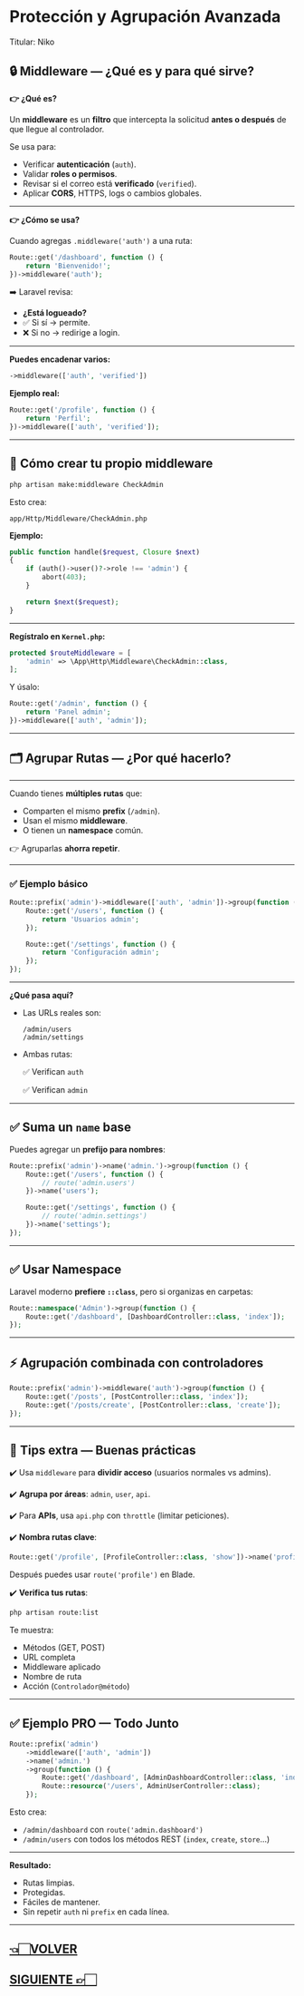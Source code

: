 # Protección y Agrupación Avanzada

Titular: Niko

## 🔒 **Middleware — ¿Qué es y para qué sirve?**

**👉 ¿Qué es?**

Un **middleware** es un **filtro** que intercepta la solicitud **antes o después** de que llegue al controlador.

Se usa para:

- Verificar **autenticación** (`auth`).
- Validar **roles o permisos**.
- Revisar si el correo está **verificado** (`verified`).
- Aplicar **CORS**, HTTPS, logs o cambios globales.

---

**👉 ¿Cómo se usa?**

Cuando agregas `.middleware('auth')` a una ruta:

```php
Route::get('/dashboard', function () {
    return 'Bienvenido!';
})->middleware('auth');

```

➡️ Laravel revisa:

- **¿Está logueado?**
- ✅ Si sí → permite.
- ❌ Si no → redirige a login.

---

**Puedes encadenar varios:**

```php
->middleware(['auth', 'verified'])

```

**Ejemplo real:**

```php
Route::get('/profile', function () {
    return 'Perfil';
})->middleware(['auth', 'verified']);

```

---

## 📌 **Cómo crear tu propio middleware**

```bash
php artisan make:middleware CheckAdmin

```

Esto crea:

```
app/Http/Middleware/CheckAdmin.php

```

**Ejemplo:**

```php
public function handle($request, Closure $next)
{
    if (auth()->user()?->role !== 'admin') {
        abort(403);
    }

    return $next($request);
}

```

---

**Regístralo en `Kernel.php`:**

```php
protected $routeMiddleware = [
    'admin' => \App\Http\Middleware\CheckAdmin::class,
];

```

Y úsalo:

```php
Route::get('/admin', function () {
    return 'Panel admin';
})->middleware(['auth', 'admin']);

```

---

## 🗂️ **Agrupar Rutas — ¿Por qué hacerlo?**

---

Cuando tienes **múltiples rutas** que:

- Comparten el mismo **prefix** (`/admin`).
- Usan el mismo **middleware**.
- O tienen un **namespace** común.

👉 Agruparlas **ahorra repetir**.

---

### ✅ **Ejemplo básico**

```php
Route::prefix('admin')->middleware(['auth', 'admin'])->group(function () {
    Route::get('/users', function () {
        return 'Usuarios admin';
    });

    Route::get('/settings', function () {
        return 'Configuración admin';
    });
});

```

---

**¿Qué pasa aquí?**

- Las URLs reales son:
    
    ```
    /admin/users
    /admin/settings
    
    ```
    
- Ambas rutas:
    
    ✅ Verifican `auth`
    
    ✅ Verifican `admin`
    

---

## ✅ **Suma un `name` base**

Puedes agregar un **prefijo para nombres**:

```php
Route::prefix('admin')->name('admin.')->group(function () {
    Route::get('/users', function () {
        // route('admin.users')
    })->name('users');

    Route::get('/settings', function () {
        // route('admin.settings')
    })->name('settings');
});

```

---

## ✅ **Usar Namespace**

Laravel moderno **prefiere `::class`**, pero si organizas en carpetas:

```php
Route::namespace('Admin')->group(function () {
    Route::get('/dashboard', [DashboardController::class, 'index']);
});

```

---

## ⚡ **Agrupación combinada con controladores**

```php
Route::prefix('admin')->middleware('auth')->group(function () {
    Route::get('/posts', [PostController::class, 'index']);
    Route::get('/posts/create', [PostController::class, 'create']);
});

```

---

## 🔑 **Tips extra — Buenas prácticas**

✔️ Usa `middleware` para **dividir acceso** (usuarios normales vs admins).

✔️ **Agrupa por áreas**: `admin`, `user`, `api`.

✔️ Para **APIs**, usa `api.php` con `throttle` (limitar peticiones).

✔️ **Nombra rutas clave**:

```php
Route::get('/profile', [ProfileController::class, 'show'])->name('profile');

```

Después puedes usar `route('profile')` en Blade.

✔️ **Verifica tus rutas**:

```bash
php artisan route:list

```

Te muestra:

- Métodos (GET, POST)
- URL completa
- Middleware aplicado
- Nombre de ruta
- Acción (`Controlador@método`)

---

## ✅ **Ejemplo PRO — Todo Junto**

```php
Route::prefix('admin')
    ->middleware(['auth', 'admin'])
    ->name('admin.')
    ->group(function () {
        Route::get('/dashboard', [AdminDashboardController::class, 'index'])->name('dashboard');
        Route::resource('/users', AdminUserController::class);
    });

```

Esto crea:

- `/admin/dashboard` con `route('admin.dashboard')`
- `/admin/users` con todos los métodos REST (`index`, `create`, `store`…)

---

**Resultado:**

- Rutas limpias.
- Protegidas.
- Fáciles de mantener.
- Sin repetir `auth` ni `prefix` en cada línea.

---

## [👈🏻VOLVER](Parámetros%20y%20Nombres.md)

## [SIGUIENTE 👉🏻](Controladores%20¿que%20son%20y%20como%20crearlos.md)